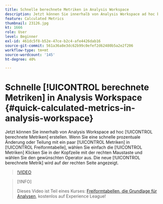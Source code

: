 ```yaml
---
title: Schnelle berechnete Metriken in Analysis Workspace
description: Jetzt können Sie innerhalb von Analysis Workspace ad hoc berechnete Metriken erstellen.  Wenn Sie eine schnelle prozentuale Änderung oder Teilung mit einigen Metriken in Ihrer Freiformtabelle vornehmen möchten, wählen Sie einfach die Metriken in der Kopfzeile aus, klicken Sie mit der rechten Maustaste und wählen Sie den gewünschten Operator aus.  Die neue berechnete Metrik wird auf der rechten Seite angezeigt.
feature: Calculated Metrics
thumbnail: 23126.jpg
kt: 1666
role: User
level: Beginner
exl-id: 461dc5f8-b52e-47ce-b2c4-afe4426dab16
source-git-commit: 561a36a8e3dc62b99c0efef2d62480b5a2e2f206
workflow-type: tm+mt
source-wordcount: '145'
ht-degree: 40%

---
```


# Schnelle [!UICONTROL berechnete Metriken] in Analysis Workspace {#quick-calculated-metrics-in-analysis-workspace}

Jetzt können Sie innerhalb von Analysis Workspace ad hoc [!UICONTROL berechnete Metriken] erstellen.  Wenn Sie eine schnelle prozentuale Änderung oder Teilung mit ein paar [!UICONTROL Metriken] in [!UICONTROL Freiformtabelle], wählen Sie einfach die [!UICONTROL Metriken] Klicken Sie in der Kopfzeile mit der rechten Maustaste und wählen Sie den gewünschten Operator aus.  Die neue [!UICONTROL berechnete Metrik] wird auf der rechten Seite angezeigt.

>[!VIDEO](https://video.tv.adobe.com/v/23126/?quality=12)

>[!INFO]
>
> Dieses Video ist Teil eines Kurses: [Freiformtabellen, die Grundlage für Analysen](https://experienceleague.adobe.com/?recommended=Analytics-U-1-2020.3), kostenlos auf Experience League!
